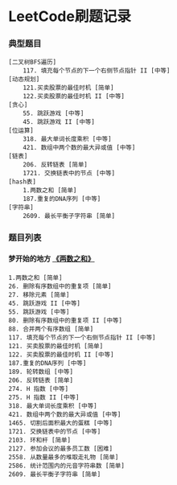 # LeetCode刷题记录
### 典型题目
```
[二叉树BFS遍历] 
    117. 填充每个节点的下一个右侧节点指针 II [中等]  
[动态规划] 
    121.买卖股票的最佳时机 [简单]  
    122.买卖股票的最佳时机 II [中等]
[贪心]
    55. 跳跃游戏 [中等]
    45. 跳跃游戏 II [中等]
[位运算]
    318. 最大单词长度乘积 [中等]
    421. 数组中两个数的最大异或值 [中等]
[链表]
    206. 反转链表 [简单]
    1721. 交换链表中的节点 [中等] 
[hash表]
    1.两数之和 [简单]
    187.重复的DNA序列 [中等]
[字符串]
    2609. 最长平衡子字符串 [简单]
```
### 题目列表
#### 梦开始的地方 [《两数之和》](https://github.com/ThreadGitHub/LeetCode/blob/main/src/main/java/org/leetcode/no_1/No_1_TwoSum.java)
```
1.两数之和 [简单]
26. 删除有序数组中的重复项 [简单]  
27. 移除元素 [简单]  
45. 跳跃游戏 II [中等]  
55. 跳跃游戏 [中等]  
80. 删除有序数组中的重复项 II [中等]  
88. 合并两个有序数组 [简单]  
117. 填充每个节点的下一个右侧节点指针 II [中等]  
121. 买卖股票的最佳时机 [简单]  
122. 买卖股票的最佳时机 II [中等]  
187.重复的DNA序列 [中等]
189. 轮转数组 [中等]  
206. 反转链表 [简单]  
274. H 指数 [中等]  
275. H 指数 II [中等]  
318. 最大单词长度乘积 [中等]
421. 数组中两个数的最大异或值 [中等]
1465. 切割后面积最大的蛋糕 [中等] 
1721. 交换链表中的节点 [中等] 
2103. 环和杆 [简单]  
2127. 参加会议的最多员工数 [困难]  
2558. 从数量最多的堆取走礼物 [简单]
2586. 统计范围内的元音字符串数 [简单]
2609. 最长平衡子字符串 [简单]
```